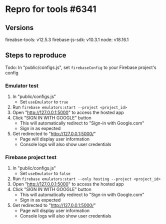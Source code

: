 # Repro for tools #6341

## Versions

fireabse-tools: v12.5.3
firebase-js-sdk: v10.3.1
node: v18.16.1

## Steps to reproduce

Todo: In "public/configs.js", set `firebaseConfig` to your Firebase project's config

### Emulator test

1. In "public/configs.js"
   - Set `useEmulator` to `true`
1. Run `firebase emulators:start --project <project_id>`
1. Open "http://127.0.0.1:5000" to access the hosted app
1. Click "SIGN IN WITH GOOGLE" button
   - This will automatically redirect to "Sign-in with Google.com"
   - Sign in as expected
1. Get redirected to "http://127.0.0.1:5000/"
   - Page will display user information
   - Console logs will also show user credentials

### Firebase project test

1. In "public/configs.js"
   - Set `useEmulator` to `false`
1. Run `firebase emulators:start --only hosting --project <project_id>`
1. Open "http://127.0.0.1:5000" to access the hosted app
1. Click "SIGN IN WITH GOOGLE" button
   - This will automatically redirect to "Sign-in with Google.com"
   - Sign in as expected
1. Get redirected to "http://127.0.0.1:5000/"
   - Page will display user information
   - Console logs will also show user credentials